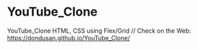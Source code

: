 # YouTube_Clone
YouTube_Clone HTML, CSS using Flex/Grid //  Check on the Web: https://dondusan.github.io/YouTube_Clone/
